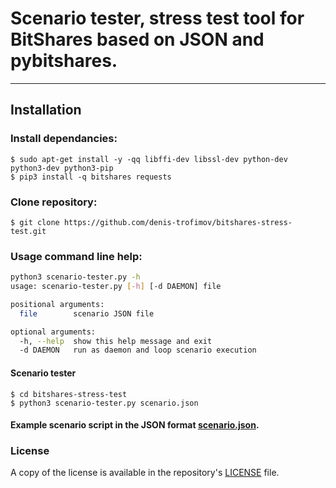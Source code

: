 # Scenario tester, stress test tool for BitShares based on JSON and pybitshares.

---

## Installation

### Install dependancies:

    $ sudo apt-get install -y -qq libffi-dev libssl-dev python-dev python3-dev python3-pip
    $ pip3 install -q bitshares requests

### Clone repository:

    $ git clone https://github.com/denis-trofimov/bitshares-stress-test.git


### Usage command line help:
```sh
python3 scenario-tester.py -h
usage: scenario-tester.py [-h] [-d DAEMON] file

positional arguments:
  file        scenario JSON file

optional arguments:
  -h, --help  show this help message and exit
  -d DAEMON   run as daemon and loop scenario execution
```

#### Scenario tester
    $ cd bitshares-stress-test
    $ python3 scenario-tester.py scenario.json

#### Example scenario script in the JSON format [scenario.json](scenario.json).

### License

A copy of the license is available in the repository's
[LICENSE](LICENSE) file.
